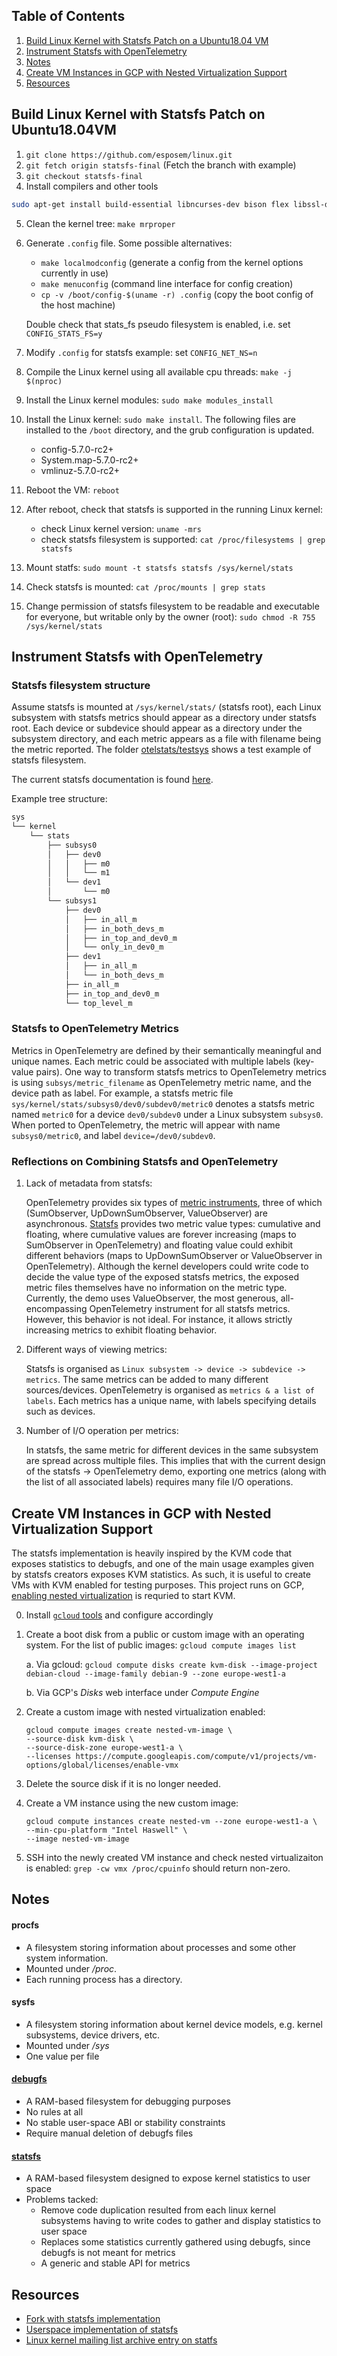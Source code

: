 ## Table of Contents

1. [Build Linux Kernel with Statsfs Patch on a Ubuntu18.04 VM](#build-linux-kernel-with-statsfs-patch-on-ubuntu18.04vm)
2. [Instrument Statsfs with OpenTelemetry](#instrument-statsfs-with-opentelemetry)
3. [Notes](#notes)
4. [Create VM Instances in GCP with Nested Virtualization Support](#create-vm-instances-in-gcp-with-nested-virtualization-support)
5. [Resources](#resources)

## Build Linux Kernel with Statsfs Patch on Ubuntu18.04VM 

1. `git clone https://github.com/esposem/linux.git`
2. `git fetch origin statsfs-final` (Fetch the branch with example)
3. `git checkout statsfs-final`
4. Install compilers and other tools

```bash
sudo apt-get install build-essential libncurses-dev bison flex libssl-dev libelf-dev
```

5. Clean the kernel tree: `make mrproper`
6. Generate `.config` file. Some possible alternatives:
	- `make localmodconfig` (generate a config from the kernel options currently in use)
	- `make menuconfig` (command line interface for config creation)
	- `cp -v /boot/config-$(uname -r) .config` (copy the boot config of the host machine)
   
   Double check that stats_fs pseudo filesystem is enabled, i.e. set `CONFIG_STATS_FS=y`
7. Modify `.config` for statsfs example: set `CONFIG_NET_NS=n`
8. Compile the Linux kernel using all available cpu threads: `make -j $(nproc)`
9. Install the Linux kernel modules: `sudo make modules_install`
10. Install the Linux kernel: `sudo make install`. The following files are installed to the `/boot` directory, and the grub configuration is updated.
    - config-5.7.0-rc2+
    - System.map-5.7.0-rc2+
    - vmlinuz-5.7.0-rc2+
11. Reboot the VM: `reboot`
12. After reboot, check that statsfs is supported in the running Linux kernel:
    - check Linux kernel version: `uname -mrs`
    - check statsfs filesystem is supported: `cat /proc/filesystems | grep statsfs`
13. Mount statfs: `sudo mount -t statsfs statsfs /sys/kernel/stats`
14. Check statsfs is mounted: `cat /proc/mounts | grep stats`
15. Change permission of statsfs filesystem to be readable and executable for everyone, but writable only by the owner (root): `sudo chmod -R 755 /sys/kernel/stats`



## Instrument Statsfs with OpenTelemetry

### Statsfs filesystem structure

Assume statsfs is mounted at `/sys/kernel/stats/` (statsfs root), each Linux
subsystem with statsfs metrics should appear as a directory under statsfs
root. 
Each device or subdevice should appear as a directory under the subsystem directory, and each metric appears as a file with filename being the metric reported. 
The folder [otelstats/testsys](https://github.com/liiling/kernel-metrics-agent/tree/statsfs/statsfs/otelstats/testsys/) shows a test example of statsfs filesystem.

The current statsfs documentation is found [here](https://github.com/esposem/linux/blob/35624f8292988e2f3189c1b4d2cb503a47230df0/Documentation/filesystems/stats_fs.rst).

Example tree structure:
```bash
sys
└── kernel
    └── stats
        ├── subsys0
        │   ├── dev0
        │   │   ├── m0
        │   │   └── m1
        │   └── dev1
        │       └── m0
        └── subsys1
            ├── dev0
            │   ├── in_all_m
            │   ├── in_both_devs_m
            │   ├── in_top_and_dev0_m
            │   └── only_in_dev0_m
            ├── dev1
            │   ├── in_all_m
            │   └── in_both_devs_m
            ├── in_all_m
            ├── in_top_and_dev0_m
            └── top_level_m
```

### Statsfs to OpenTelemetry Metrics

Metrics in OpenTelemetry are defined by their semantically meaningful and unique names. Each metric could be associated with multiple labels (key-value pairs).
One way to transform statsfs metrics to OpenTelemetry metrics is using `subsys/metric_filename` as OpenTelemetry metric name, and the device path as label.
For example, a statsfs metric file `sys/kernel/stats/subsys0/dev0/subdev0/metric0` denotes a statsfs metric named `metric0` for a device `dev0/subdev0` under a Linux subsystem `subsys0`.
When ported to OpenTelemetry, the metric will appear with name `subsys0/metric0`, and label `device=/dev0/subdev0`.

### Reflections on Combining Statsfs and OpenTelemetry

1. Lack of metadata from statsfs:

    OpenTelemetry provides six types of [metric instruments](https://github.com/open-telemetry/opentelemetry-specification/blob/master/specification/metrics/api.md#metric-instruments), three of which (SumObserver, UpDownSumObserver, ValueObserver) are asynchronous. 
    [Statsfs](https://github.com/esposem/linux/blob/35624f8292988e2f3189c1b4d2cb503a47230df0/Documentation/filesystems/stats_fs.rst) provides two metric value types: cumulative and floating, where cumulative values are forever increasing (maps to SumObserver in OpenTelemetry) and floating value could exhibit different behaviors (maps to UpDownSumObserver or ValueObserver in OpenTelemetry).
    Although the kernel developers could write code to decide the value type of the exposed statsfs metrics, the exposed metric files themselves have no information on the metric type.
    Currently, the demo uses ValueObserver, the most generous, all-encompassing OpenTelemetry instrument for all statsfs metrics. However, this behavior is not ideal. For instance, it allows strictly increasing metrics to exhibit floating behavior.

2. Different ways of viewing metrics:

    Statsfs is organised as `Linux subsystem -> device -> subdevice -> metrics`. The same metrics can be added to many different sources/devices.
    OpenTelemetry is organised as `metrics & a list of labels`. Each metrics has a unique name, with labels specifying details such as devices.

3. Number of I/O operation per metrics:

    In statsfs, the same metric for different devices in the same subsystem are spread across multiple files. 
    This implies that with the current design of the statsfs -> OpenTelemetry demo, exporting one metrics (along with the list of all associated labels) requires many file I/O operations.

## Create VM Instances in GCP with Nested Virtualization Support

The statsfs implementation is heavily inspired by the KVM code that exposes statistics to debugfs, and one of the main usage examples given by statsfs creators exposes KVM statistics. As such, it is useful to create VMs with KVM enabled for testing purposes.
This project runs on GCP, [enabling nested virtualization](https://cloud.google.com/compute/docs/instances/enable-nested-virtualization-vm-instances#tested_os_versions) is requried to start KVM.

0. Install [`gcloud` tools](https://cloud.google.com/compute/docs/gcloud-compute) and configure accordingly

1. Create a boot disk from a public or custom image with an operating system. For the list of public images: `gcloud compute images list`

    a. Via gcloud: `gcloud compute disks create kvm-disk --image-project debian-cloud --image-family debian-9 --zone europe-west1-a`

    b. Via GCP's _Disks_ web interface under _Compute Engine_

2. Create a custom image with nested virtualization enabled:
    ```
    gcloud compute images create nested-vm-image \
    --source-disk kvm-disk \
    --source-disk-zone europe-west1-a \
    --licenses https://compute.googleapis.com/compute/v1/projects/vm-options/global/licenses/enable-vmx
    ```

3. Delete the source disk if it is no longer needed.
4. Create a VM instance using the new custom image:
    ```
    gcloud compute instances create nested-vm --zone europe-west1-a \
    --min-cpu-platform "Intel Haswell" \
    --image nested-vm-image
    ```
5. SSH into the newly created VM instance and check nested virtualizaiton is enabled: `grep -cw vmx /proc/cpuinfo` should return non-zero.

## Notes

#### procfs

- A filesystem storing information about processes and some other system information.
- Mounted under */proc*.
- Each running process has a directory.

#### sysfs

- A filesystem storing information about kernel device models, e.g. kernel subsystems, device drivers, etc.
- Mounted under */sys*
- One value per file

#### [debugfs](https://lwn.net/Articles/334546/)

- A RAM-based filesystem for debugging purposes
- No rules at all
- No stable user-space ABI or stability constraints
- Require manual deletion of debugfs files

#### [statsfs](https://lkml.org/lkml/2020/5/26/332)

- A RAM-based filesystem designed to expose kernel statistics to user space
- Problems tacked:
    - Remove code duplication resulted from each linux kernel subsystems having to write codes to gather and display statistics to user space
    - Replaces some statistics currently gathered using debugfs, since debugfs is not meant for metrics
    - A generic and stable API for metrics

## Resources

- [Fork with statsfs implementation](https://github.com/esposem/linux)
- [Userspace implementation of statsfs](https://github.com/esposem/statsfs)
- [Linux kernel mailing list archive entry on statfs](https://lkml.org/lkml/2020/5/26/332)
